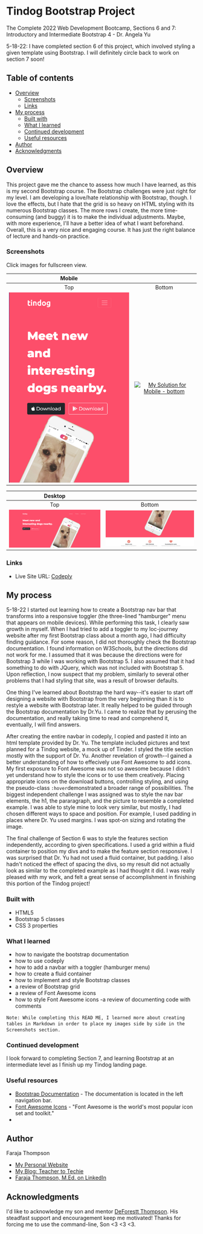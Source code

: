 # Tindog Bootstrap Project
The Complete 2022 Web Development Bootcamp, Sections 6 and 7: Introductory and Intermediate Bootstrap 4 - Dr. Angela Yu

5-18-22: I have completed section 6 of this project, which involved styling a given template using Bootstrap.  I will definitely circle back to work on section 7 soon!

## Table of contents

- [Overview](#overview)
  - [Screenshots](#screenshots)
  - [Links](#links)
- [My process](#my-process)
  - [Built with](#built-with)
  - [What I learned](#what-i-learned)
  - [Continued development](#continued-development)
  - [Useful resources](#useful-resources)
- [Author](#author)
- [Acknowledgments](#acknowledgments) 

## Overview
This project gave me the chance to assess how much I have learned, as this is my second Bootstrap course.  The Bootstrap challenges were just right for my level.  I am developing a love/hate relationship with Bootstrap, though.  I love the effects, but I hate that the grid is so heavy on HTML styling with its numerous Bootstrap classes. The more rows I create, the more time-consuming (and buggy) it is to make the individual adjustments.  Maybe, with more experience, I'll have a better idea of what I want beforehand.  Overall, this is a very nice and engaging course.  It has just the right balance of lecture and hands-on practice.



### Screenshots 
Click images for fullscreen view.

| <b>Mobile</b>                                              |                                                                 |
|:---------------------------------------------------------------:|:---------------------------------------------------------------:|
|Top                                                              |Bottom                                                                 |
| [![My Solution for Mobile - top](https://github.com/Faraja17/tindog-project/blob/main/tindog-mobile.png?raw=true)](https://github.com/Faraja17/tindog-project/blob/main/tindog-mobile.png?raw=true) | [![My Solution for Mobile - bottom](https://user-images.githubusercontent.com/104348636/169171065-ce4705d4-19f5-431b-bd34-17ee6d3255e0.png)](https://user-images.githubusercontent.com/104348636/169171109-ed5ad936-a096-448d-8de6-a0313c010e84.png) |


| <b>Desktop</b>                                             |                                                                 |
|:---------------------------------------------------------------:|:---------------------------------------------------------------:|
|Top                                                              |Bottom                                                                 |
| [![My Solution for Desktop - top](https://github.com/Faraja17/tindog-project/blob/main/tindog-desktop.png?raw=true)](https://github.com/Faraja17/tindog-project/blob/main/tindog-desktop.png?raw=true) | [![My Solution for Desktop - bottom](https://github.com/Faraja17/tindog-project/blob/main/tindog-desktoop2.png?raw=true)](https://github.com/Faraja17/tindog-project/blob/main/tindog-desktoop2.png?raw=true) |



### Links

- Live Site URL: [Codeply](https://www.codeply.com/p/d47o8stMog)

## My process
5-18-22 I started out learning how to create a Bootstrap nav bar that transforms into a responsive toggler (the three-lined "hamburger" menu that appears on mobile devices).  While performing this task, I clearly saw growth in myself.  When I had tried to add a toggler to my loc-journey website after my first Bootstrap class about a month ago, I had difficulty finding guidance.  For some reason, I did not thoroughly check the Bootstrap documentation.  I found information on W3Schools, but the directions did not work for me.  I assumed that it was because the directions were for Bootstrap 3 while I was working with Bootstrap 5.  I also assumed that it had something to do with JQuery, which was not included with Bootstrap 5.  Upon reflection, I now suspect that my problem, similarly to several other problems that I had styling that site, was a result of browser defaults.  

One thing I've learned about Bootstrap the hard way--it's easier to start off designing a website with Bootstrap from the very beginning than it is to restyle a website with Bootstrap later.  It really helped to be guided through the Bootstrap documentation by Dr.Yu.  I came to realize that by perusing the documentation, and really taking time to read and comprehend it, eventually, I will find answers.  

After creating the entire navbar in codeply, I copied and pasted it into an html template provided by Dr. Yu.  The template included pictures and text planned for a Tindog website, a mock up of Tinder.  I styled the title section mostly with the support of Dr. Yu.  Another revelation of growth--I gained a better understanding of how to effecively use Font Awesome to add icons.  My first exposure to Font Awesome was not so awesome because I didn't yet understand how to style the icons or to use them creatively.  Placing appropriate icons on the download buttons, controlling styling, and using the pseudo-class `:hover`demonstrated a broader range of possibilities. The biggest independent challenge I was assigned was to style the nav bar elements, the h1, the pararagraph, and the picture to resemble a completed example.  I was able to style mine to look very similar, but mostly, I had chosen different ways to space and position.  For example, I used padding in places where Dr. Yu used margins.  I was spot-on sizing and rotating the image.

The final challenge of Section 6 was to style the features section independently, according to given specifications.  I used a grid within a fluid container to position my divs and to make the feature section responsive.  I was surprised that Dr. Yu had not used a fluid container, but padding.  I also hadn't noticed the effect of spacing the divs, so my result did not actually look as similar to the completed example as I had thought it did.  I was really pleased with my work, and felt a great sense of accomplishment in finishing this portion of the Tindog project! 

### Built with

- HTML5 
- Bootstrap 5 classes 
- CSS 3 properties

### What I learned

- how to navigate the bootstrap documentation  
- how to use codeply
- how to add a navbar with a toggler (hamburger menu)
- how to create a fluid container
- how to implement and style Bootstrap classes
- a review of Bootstrap grid
- a review of Font Awesome icons
- how to style Font Awesome icons
-a review of documenting code with comments

```
Note: While completing this READ ME, I learned more about creating tables in Markdown in order to place my images side by side in the Screenshots section. 
```

### Continued development
I look forward to completing Section 7, and learning Bootstrap at an intermediate level as I finish up my Tindog landing page.


### Useful resources

- [Bootstrap Documentation](https://getbootstrap.com/docs/5.0/getting-started/introduction/) - The documentation is located in the left navigation bar.
- [Font Awesome Icons](https://fontawesome.com/icons) - "Font Awesome is the world's most popular icon set and toolkit."
- 
## Author

Faraja Thompson

- [My Personal Website](https://faraja17.github.io/my-website/)
- [My Blog: Teacher to Techie](https://faraja17.github.io/)
- [Faraja Thompson, M.Ed. on LinkedIn](https://www.linkedin.com/in/faraja-thompson-m-ed-70885b8/)

## Acknowledgments

I'd like to acknowledge my son and mentor [DeForestt Thompson](https://github.com/DeForestt).  His steadfast support and encouragement keep me motivated!  Thanks for forcing me to use the command-line, Son <3 <3 <3.

